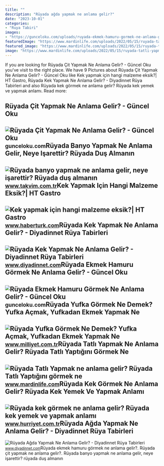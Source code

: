 ```yaml
---
title: ""
description: "Rüyada ağda yapmak ne anlama gelir?"
date: "2023-10-01"
categories:
- "Ruya Tabiri"
images:
- "https://gunceloku.com/uploads/ruyada-ekmek-hamuru-gormek-ne-anlama-gelir-623451c24ed7f.png"
featuredImage: "https://www.mardinlife.com/uploads/2022/05/15/ruyada-tatli-yapmak-ne-anlama-gelir-ruyada-tatli-yaptigini-gormek-ne-demek-100196.png?234234.234234"
featured_image: "https://www.mardinlife.com/uploads/2022/05/15/ruyada-tatli-yapmak-ne-anlama-gelir-ruyada-tatli-yaptigini-gormek-ne-demek-100196.png?234234.234234"
image: "https://www.mardinlife.com/uploads/2022/05/15/ruyada-tatli-yapmak-ne-anlama-gelir-ruyada-tatli-yaptigini-gormek-ne-demek-100196.png?234234.234234"
---
```


If you are looking for Rüyada Çit Yapmak Ne Anlama Gelir? - Güncel Oku you've visit to the right place. We have 9 Pictures about Rüyada Çit Yapmak Ne Anlama Gelir? - Güncel Oku like Kek yapmak için hangi malzeme eksik?| HT Gastro, Rüyada Kek Yapmak Ne Anlama Gelir? - Diyadinnet Rüya Tabirleri and also Rüyada kek görmek ne anlama gelir? Rüyada kek yemek ve yapmak anlamı. Read more:

Rüyada Çit Yapmak Ne Anlama Gelir? - Güncel Oku
-----------------------------------------------

 ![Rüyada Çit Yapmak Ne Anlama Gelir? - Güncel Oku](https://gunceloku.com/uploads/ruyada-cit-yapmak-ne-anlama-gelir-62a9a596b659b.jpg) <small>gunceloku.com</small>Rüyada Banyo Yapmak Ne Anlama Gelir, Neye Işarettir? Rüyada Duş Almanın
-----------------------------------------------------------------------

 ![Rüyada banyo yapmak ne anlama gelir, neye işarettir? Rüyada duş almanın](https://iatkv.tmgrup.com.tr/208a89/0/0/0/0/0/0?u=https:%2f%2fitkv.tmgrup.com.tr%2falbum%2f2022%2f01%2f05%2fruyada-banyo-yapmak-ne-anlama-gelir-neye-isarettir-ruyada-dus-almanin-anlami-ve-yorumu-nedir-1641414656523.jpg&mw=1100&l=1) <small>www.takvim.com.tr</small>Kek Yapmak Için Hangi Malzeme Eksik?| HT Gastro
-----------------------------------------------

 ![Kek yapmak için hangi malzeme eksik?| HT Gastro](https://im.haberturk.com/2020/04/20/ver1622032384/2652516_620x410.jpg) <small>www.haberturk.com</small>Rüyada Kek Yapmak Ne Anlama Gelir? - Diyadinnet Rüya Tabirleri
--------------------------------------------------------------

 ![Rüyada Kek Yapmak Ne Anlama Gelir? - Diyadinnet Rüya Tabirleri](https://www.diyadinnet.com/d/ruya/ruyada-kek-yapmak-ne-anlama-gelir-6155.jpg) <small>www.diyadinnet.com</small>Rüyada Ekmek Hamuru Görmek Ne Anlama Gelir? - Güncel Oku
--------------------------------------------------------

 ![Rüyada Ekmek Hamuru Görmek Ne Anlama Gelir? - Güncel Oku](https://gunceloku.com/uploads/ruyada-ekmek-hamuru-gormek-ne-anlama-gelir-623451c24ed7f.png) <small>gunceloku.com</small>Rüyada Yufka Görmek Ne Demek? Yufka Açmak, Yufkadan Ekmek Yapmak Ne
-------------------------------------------------------------------

 ![Rüyada Yufka Görmek Ne Demek? Yufka Açmak, Yufkadan Ekmek Yapmak Ne](https://i2.milimaj.com/i/milliyet/75/0x410/5f3084d755428311f8d7a6bf.jpg) <small>www.milliyet.com.tr</small>Rüyada Tatlı Yapmak Ne Anlama Gelir? Rüyada Tatlı Yaptığını Görmek Ne
---------------------------------------------------------------------

 ![Rüyada Tatlı Yapmak ne anlama gelir? Rüyada Tatlı Yaptığını görmek ne](https://www.mardinlife.com/uploads/2022/05/15/ruyada-tatli-yapmak-ne-anlama-gelir-ruyada-tatli-yaptigini-gormek-ne-demek-100196.png?234234.234234) <small>www.mardinlife.com</small>Rüyada Kek Görmek Ne Anlama Gelir? Rüyada Kek Yemek Ve Yapmak Anlamı
--------------------------------------------------------------------

 ![Rüyada kek görmek ne anlama gelir? Rüyada kek yemek ve yapmak anlamı](https://i4.hurimg.com/i/hurriyet/75/1200x675/5ee7ea2fc03c0d09b8b22982.jpg) <small>www.hurriyet.com.tr</small>Rüyada Ağda Yapmak Ne Anlama Gelir? - Diyadinnet Rüya Tabirleri
---------------------------------------------------------------

 ![Rüyada Ağda Yapmak Ne Anlama Gelir? - Diyadinnet Rüya Tabirleri](https://www.diyadinnet.com/d/ruya/ruyada-agda-yapmak-ne-anlama-gelir-2994.jpg) <small>www.diyadinnet.com</small>Rüyada ekmek hamuru görmek ne anlama gelir?. Rüyada çit yapmak ne anlama gelir?. Rüyada banyo yapmak ne anlama gelir, neye işarettir? rüyada duş almanın
